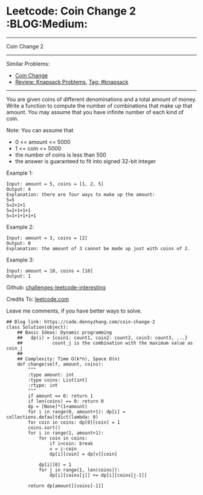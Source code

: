 # Leetcode: Coin Change 2     :BLOG:Medium:


---

Coin Change 2  

---

Similar Problems:  
-   [Coin Change](https://code.dennyzhang.com/coin-change)
-   [Review: Knapsack Problems](https://code.dennyzhang.com/review-knapsack), [Tag: #knapsack](https://code.dennyzhang.com/tag/knapsack)

---

You are given coins of different denominations and a total amount of money. Write a function to compute the number of combinations that make up that amount. You may assume that you have infinite number of each kind of coin.  

Note: You can assume that  

-   0 <= amount <= 5000
-   1 <= coin <= 5000
-   the number of coins is less than 500
-   the answer is guaranteed to fit into signed 32-bit integer

Example 1:  

    Input: amount = 5, coins = [1, 2, 5]
    Output: 4
    Explanation: there are four ways to make up the amount:
    5=5
    5=2+2+1
    5=2+1+1+1
    5=1+1+1+1+1

Example 2:  

    Input: amount = 3, coins = [2]
    Output: 0
    Explanation: the amount of 3 cannot be made up just with coins of 2.

Example 3:  

    Input: amount = 10, coins = [10] 
    Output: 1

Github: [challenges-leetcode-interesting](https://github.com/DennyZhang/challenges-leetcode-interesting/tree/master/coin-change-2)  

Credits To: [leetcode.com](https://leetcode.com/problems/coin-change-2/description/)  

Leave me comments, if you have better ways to solve.  

    ## Blog link: https://code.dennyzhang.com/coin-change-2
    class Solution(object):
        ## Basic Ideas: Dynamic programming
        ##   dp(i) = {coin1: count1, coin2: count2, coin3: count3, ...}
        ##           count_j is the combination with the maximum value as coin_j
        ##
        ## Complexity: Time O(k*n), Space O(n)
        def change(self, amount, coins):
            """
            :type amount: int
            :type coins: List[int]
            :rtype: int
            """
            if amount == 0: return 1
            if len(coins) == 0: return 0
            dp = [None]*(1+amount)
            for i in range(0, amount+1): dp[i] = collections.defaultdict(lambda: 0)
            for coin in coins: dp[0][coin] = 1
            coins.sort()
            for i in range(1, amount+1):
                for coin in coins:
                    if i<coin: break
                    v = i-coin
                    dp[i][coin] = dp[v][coin]
    
                dp[i][0] = 1
                for j in range(1, len(coins)):
                    dp[i][coins[j]] += dp[i][coins[j-1]]
    
            return dp[amount][coins[-1]]